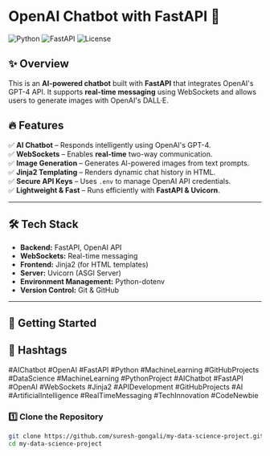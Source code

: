 
# OpenAI Chatbot with FastAPI 🚀



![Python](https://img.shields.io/badge/Python-3.9%2B-blue.svg)
![FastAPI](https://img.shields.io/badge/FastAPI-Framework-green.svg)
![License](https://img.shields.io/badge/License-MIT-lightgrey.svg)

## ✨ Overview
This is an **AI-powered chatbot** built with **FastAPI** that integrates OpenAI's GPT-4 API. It supports **real-time messaging** using WebSockets and allows users to generate images with OpenAI's DALL·E.

## 🔥 Features
✅ **AI Chatbot** – Responds intelligently using OpenAI's GPT-4.  
✅ **WebSockets** – Enables **real-time** two-way communication.  
✅ **Image Generation** – Generates AI-powered images from text prompts.  
✅ **Jinja2 Templating** – Renders dynamic chat history in HTML.  
✅ **Secure API Keys** – Uses `.env` to manage OpenAI API credentials.  
✅ **Lightweight & Fast** – Runs efficiently with **FastAPI & Uvicorn**.

---

## 🛠️ Tech Stack
- **Backend:** FastAPI, OpenAI API
- **WebSockets:** Real-time messaging
- **Frontend:** Jinja2 (for HTML templates)
- **Server:** Uvicorn (ASGI Server)
- **Environment Management:** Python-dotenv
- **Version Control:** Git & GitHub

---

## 🚀 Getting Started
## 🔖 Hashtags  
#AIChatbot #OpenAI #FastAPI #Python #MachineLearning #GitHubProjects
#DataScience #MachineLearning #PythonProject #AIChatbot #FastAPI #OpenAI #WebSockets #Jinja2 #APIDevelopment #GitHubProjects #AI #ArtificialIntelligence #RealTimeMessaging #TechInnovation #CodeNewbie


### **1️⃣ Clone the Repository**
```bash
git clone https://github.com/suresh-gongali/my-data-science-project.git
cd my-data-science-project
